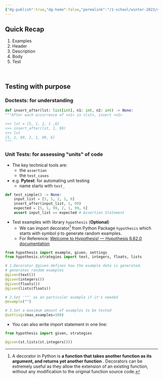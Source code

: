 ```yaml
---
{"dg-publish":true,"dg-home":false,"permalink":"/1-school/winter-2023/csc-148/lecture-notes/week-1-function-design-recipe/","dgPassFrontmatter":true}
---
```



## Quick Recap
1. Examples
2. Header
3. Description
4. Body
5. Test

&nbsp;

## Testing with purpose

### Doctests: for understanding
```python
def insert_after(lst: list[int], n1: int, n2: int) -> None:
"""After each occurrence of <n1> in <lst>, insert <n2>

>>> lst = [5, 1, 2, 1 ,6]
>>> insert_after(lst, 1, 99)
>>> lst
[5, 1, 99, 2, 1, 99, 6]
"""
```

### Unit Tests: for assessing "units" of code
- The key technical tools are:
	- the `assertion`
	- the `test_cases`
- e.g. **Pytest**: for automating unit testing
	- name starts with `test_`

```python
def test_simple() -> None:
	input_list = [5, 1, 2, 1, 6]
	insert_after(input_list, 1, 99)
	expected = [5, 1, 99, 2, 1, 99, 6]
	assert input_list == expected # Assertion Statement
```

- Test examples with library `hypothesis` (**Optional**)
	- We can import decorator[^1] from Python Package `hypothesis` which starts with symbol `@` to generate random examples.
	- For Reference: [Welcome to Hypothesis! — Hypothesis 6.62.0 documentation](https://hypothesis.readthedocs.io/en/latest/)
```python
from hypothesis import example, given, settings
from hypothesis.strategies import text, integers, floats, lists

# 1.Decorator @given defines how the example data is generated.
# generates random examples
@given(text()) 
@given(integers())
@given(floats())
@given(lists(floats))

# 2.Set '""' as an particular example if it's needed
@example("") 

# 3.Set a maximum amount of examples to be tested
@settings(max_examples=100)
```

- You can also write import statement in one line:
```python
from hypothesis import given, strategies

@given(st.lists(st.integers()))
```




[^1]: A decorator in Python is **a function that takes another function as its argument, and returns yet another function** . Decorators can be extremely useful as they allow the extension of an existing function, without any modification to the original function source code.